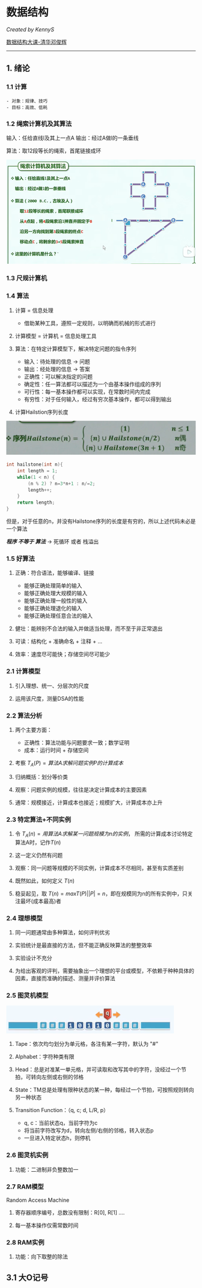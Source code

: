 # 数据结构

*Created by KennyS*

[数据结构大课-清华邓俊辉](https://www.bilibili.com/video/BV1C54y1L7JM/?spm_id_from=333.337.search-card.all.click&vd_source=f007ff194d374ddfb484e469e9ee2e1f)


---


## 1. 绪论


### 1.1 计算

    - 对象：规律、技巧
    - 目标：高效、低耗


### 1.2 绳索计算机及其算法

输入：任给直线l及其上一点A
输出：经过A做l的一条垂线

算法：取12段等长的绳索，首尾链接成环

![绳索计算机](./asserts/绳索计算机.png)


### 1.3 尺规计算机


### 1.4 算法

1. 计算 = 信息处理
    - 借助某种工具，遵照一定规则，以明确而机械的形式进行

2. 计算模型 = 计算机 = 信息处理工具

3. 算法：在特定计算模型下，解决特定问题的指令序列
    - 输入：待处理的信息 -> 问题
    - 输出：经处理的信息 -> 答案
    - 正确性：可以解决指定的问题
    - 确定性：任一算法都可以描述为一个由基本操作组成的序列
    - 可行性：每一基本操作都可以实现，在常数时间内完成
    - 有穷性：对于任何输入，经过有穷次基本操作，都可以得到输出


3. 计算Hailstion序列长度

![Hailstone序列](./asserts/Hailstone序列.PNG)

```cpp
int hailstone(int n){
    int length = 1;
    while(1 < n) {
        (n % 2) ? n=3*n+1 : n/=2;
        length++;
    }
    return length;
}
```

但是，对于任意的n，并没有Hailstone序列的长度是有穷的，所以上述代码未必是一个算法

***程序 不等于 算法*** -> 死循环 或者 栈溢出


### 1.5 好算法

1. 正确：符合语法，能够编译、链接
    - 能够正确处理简单的输入
    - 能够正确处理大规模的输入
    - 能够正确处理一般性的输入
    - 能够正确处理退化的输入
    - 能够正确处理任意合法的输入

2. 健壮：能辨别不合法的输入并做适当处理，而不至于非正常退出

3. 可读：结构化 + 准确命名 + 注释 + ...

4. 效率：速度尽可能快；存储空间尽可能少 


### 2.1 计算模型

1. 引入理想、统一、分层次的尺度

2. 运用该尺度，测量DSA的性能


### 2.2 算法分析

1. 两个主要方面：
    - 正确性：算法功能与问题要求一致；数学证明
    - 成本：运行时间 + 存储空间

2. 考察 $T_{A}(P) = 算法A求解问题实例P的计算成本$

3. 归纳概括：划分等价类

4. 观察：问题实例的规模，往往是决定计算成本的主要因素

5. 通常：规模接近，计算成本也接近；规模扩大，计算成本亦上升


### 2.3 特定算法+不同实例

1. 令 $T_{A}(n) = 用算法A求解某一问题规模为n的实例$， 所需的计算成本讨论特定算法A时，记作$T(n)$

2. 这一定义仍然有问题

3. 观察：同一问题等规模的不同实例，计算成本不尽相同，甚至有实质差别

4. 既然如此，如何定义 $T(n)$

5. 稳妥起见，取 $T(n) = max{T(P) | |P| = n}$，即在规模同为n的所有实例中，只关注最坏(成本最高)者


### 2.4 理想模型

1. 同一问题通常由多种算法，如何评判优劣

2. 实验统计是最直接的方法，但不能正确反映算法的整整效率

3. 实验设计不充分

4. 为给出客观的评判，需要抽象出一个理想的平台或模型，不依赖于种种具体的因素，直接而准确的描述、测量并评价算法


### 2.5 图灵机模型

![图灵机模型](./asserts/图灵机模型.PNG)

1. Tape：依次均匀划分为单元格，各注有某一字符，默认为 "#"

2. Alphabet：字符种类有限

3. Head：总是对准某一单元格，并可读取和改写其中的字符，没经过一个节拍，可转向左侧或右侧的邻格

4. State：TM总是处理有限种状态的某一种，每经过一个节拍，可按照规则转向另一种状态

5. Transition Function：（q, c; d, L/R, p）
    - q, c：当前状态q，当前字符为c
    - 将当前字符改写为d，转向左侧/右侧的邻格，转入状态p
    - 一旦进入特定状态h，则停机


### 2.6 图灵机实例

1. 功能：二进制非负整数加一


### 2.7 RAM模型

Random Access Machine

1. 寄存器顺序编号，总数没有限制：R[0], R[1] ....

2. 每一基本操作仅需常数时间


### 2.8 RAM实例

1. 功能：向下取整的除法


## 3.1 大O记号